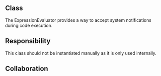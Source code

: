 Class
--------------------------------------------------------------------------------
The ExpressionEvaluator provides a way to accept
system notifications during code execution.

Responsibility
--------------------------------------------------------------------------------
This class should not be instantiated manually as it
is only used internally.

Collaboration
--------------------------------------------------------------------------------
